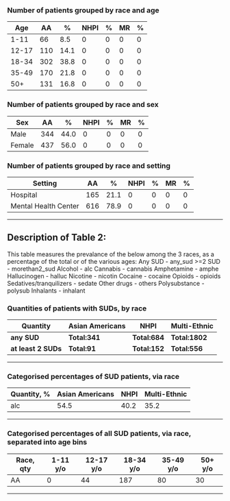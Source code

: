 
### Number of patients grouped by race and age
|Age  |AA|%|NHPI|%|MR|%|
|-----|--|-|-----|-|--|-|
|1-11 |66|8.5|0|0|0|0|
|12-17|110|14.1|0|0|0|0|
|18-34|302|38.8|0|0|0|0|
|35-49|170|21.8|0|0|0|0|
|50+  |131|16.8|0|0|0|0|

### Number of patients grouped by race and sex
|Sex|AA|%|NHPI|%|MR|%|
|---|--|-|-----|-|--|-|
|Male  |344|44.0|0|0|0|0|
|Female|437|56.0|0|0|0|0|

### Number of patients grouped by race and setting
|Setting|AA|%|NHPI|%|MR|%|
|-------|--|-|-----|-|--|-|
|Hospital            |165|21.1|0|0|0|0|
|Mental Health Center|616|78.9|0|0|0|0|
***
## Description of Table 2:
This table measures the prevalance of the below among the 3 races, as a percentage of the total or of the various ages:
Any SUD - any_sud
\>=2 SUD - morethan2_sud
Alcohol - alc
Cannabis - cannabis
Amphetamine - amphe
Hallucinogen - halluc
Nicotine - nicotin
Cocaine - cocaine
Opioids - opioids
Sedatives/tranquilizers - sedate
Other drugs - others
Polysubstance - polysub
Inhalants - inhalant

### Quantities of patients with SUDs, by race
|Quantity            |Asian Americans     |NHPI                |Multi-Ethnic        |
|--------------------|--------------------|--------------------|--------------------|
|**any SUD**|**Total:341**|**Total:684**|**Total:1802**|
|**at least 2 SUDs**|**Total:91**|**Total:152**|**Total:556**|

***
### Categorised percentages of SUD patients, via race
|Quantity, %         |Asian Americans     |NHPI                |Multi-Ethnic        |
|--------------------|--------------------|--------------------|--------------------|
|alc|54.5|40.2|35.2||cannabis|32.8|38.2|34.3||amphe|5.3|1.9|3.2||halluc|1.2|0.9|0.6||nicotin|8.5|2.5|11.2||cocaine|10.6|9.6|15.9||opioids|12.6|10.1|24.4||sedate|2.3|1.5|3.8||others|1.5|0.6|1.4||polysub|0.0|0.0|0.0||inhalant|2.6|3.2|2.4|
***
### Categorised percentages of all SUD patients, via race, separated into age bins
|Race, qty           |1-11 y/o            |12-17 y/o           |18-34 y/o           |35-49 y/o           |50+ y/o             |
|--------------------|--------------------|--------------------|--------------------|--------------------|--------------------|
|AA|0|44|187|80|30||NHPI|4|176|252|166|85||MR|10|112|697|591|392|
***
